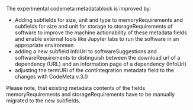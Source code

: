 The experimental codemeta metadatablock is improved by:
* Adding subfields for size, unit and type to memoryRequirements and subfields for size and unit for storage to storageRequirements of software to improve the machine actionability of these metadata fields and enable external tools like Jupyter labs to run the software in an appropriate environmen
* adding a new subfield InfoUrl to softwareSuggestions and softwareRequirements to distinguish between the download url of a dependency (URL) and an information page of a dependency (InfoUrl)
* adjusting the termURI of the contIntegration metadata field to the changes with CodeMeta v.3.0

Please note, that existing metadata contents of the fields memoryRequirements and storageRequirements have to be manually migrated to the new subfields.
